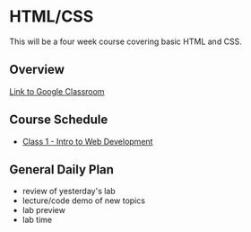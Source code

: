 # HTML/CSS 

This will be a four week course covering basic HTML and CSS.

## Overview

[Link to Google Classroom](http:www.google.com)

## Course Schedule
* [Class 1 - Intro to Web Development](class-01/README.md)


## General Daily Plan
* review of yesterday's lab 
* lecture/code demo of new topics
* lab preview
* lab time

